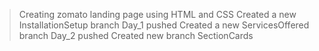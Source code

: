 >Creating zomato landing page using HTML and CSS
>Created a new InstallationSetup branch
>Day_1 pushed
>Created a new ServicesOffered branch
>Day_2 pushed
>Created new branch SectionCards
